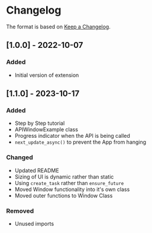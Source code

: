 # Changelog

The format is based on [Keep a Changelog](https://keepachangelog.com/en/1.0.0/).

## [1.0.0] - 2022-10-07
### Added
- Initial version of extension
## [1.1.0] - 2023-10-17
### Added
- Step by Step tutorial
- APIWindowExample class
- Progress indicator when the API is being called
- `next_update_async()` to prevent the App from hanging 
### Changed
- Updated README
- Sizing of UI is dynamic rather than static
- Using `create_task` rather than `ensure_future`
- Moved Window functionality into it's own class
- Moved outer functions to Window Class
### Removed
- Unused imports


